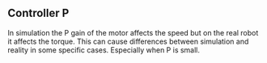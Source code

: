 ## Controller P

In simulation the P gain of the motor affects the speed but on the real robot it affects the torque.
This can cause differences between simulation and reality in some specific cases.
Especially when P is small.
